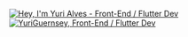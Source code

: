 [![Hey, I'm Yuri Alves - Front-End / Flutter Dev](https://pimp-my-readme.webapp.io/pimp-my-readme/sliding-text?emojis=1f468-200d-1f4bb&text=Hey%252C%2520I%27m%2520Yuri%2520Alves%2520-%2520Front-End%2520%252F%2520Flutter%2520Dev)](https://pimp-my-readme.webapp.io)
[![YuriGuernsey, Front-End / Flutter Dev](https://pimp-my-readme.webapp.io/pimp-my-readme/wavy-banner?subtitle=Front-End%20%2F%20Flutter%20Dev&title=YuriGuernsey)](https://pimp-my-readme.webapp.io)
<!--
**YuriGuernsey/YuriGuernsey** is a ✨ _special_ ✨ repository because its `README.md` (this file) appears on your GitHub profile.

Here are some ideas to get you started:

- 🔭 I’m currently working on ...
- 🌱 I’m currently learning ...
- 👯 I’m looking to collaborate on ...
- 🤔 I’m looking for help with ...
- 💬 Ask me about ...
- 📫 How to reach me: ...
- 😄 Pronouns: ...
- ⚡ Fun fact: ...
-->
